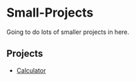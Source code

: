# Small-Projects
Going to do lots of smaller projects in here.

## Projects
* [Calculator][1]

[1]: Calculator
